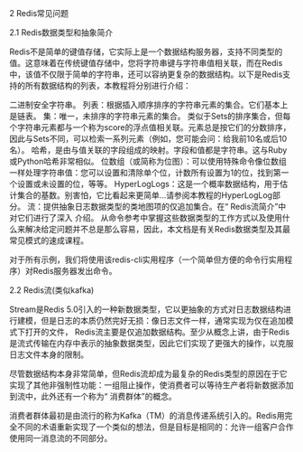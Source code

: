 2 Redis常见问题

2.1 Redis数据类型和抽象简介



Redis不是简单的键值存储，它实际上是一个数据结构服务器，支持不同类型的值。这意味着在传统键值存储中，您将字符串键与字符串值相关联，而在Redis中，该值不仅限于简单的字符串，还可以容纳更复杂的数据结构。以下是Redis支持的所有数据结构的列表，本教程将分别进行介绍：

二进制安全字符串。
列表：根据插入顺序排序的字符串元素的集合。它们基本上是链表。
集：唯一，未排序的字符串元素的集合。
类似于Sets的排序集合，但每个字符串元素都与一个称为score的浮点值相关联。元素总是按它们的分数排序，因此与Sets不同，可以检索一系列元素（例如，您可能会问：给我前10名或后10名）。
哈希，是由与值关联的字段组成的映射。字段和值都是字符串。这与Ruby或Python哈希非常相似。
位数组（或简称为位图）：可以使用特殊命令像位数组一样处理字符串值：您可以设置和清除单个位，计数所有设置为1的位，找到第一个设置或未设置的位，等等。
HyperLogLogs：这是一个概率数据结构，用于估计集合的基数。别害怕，它比看起来更简单...请参阅本教程的HyperLogLog部分。
流：提供抽象日志数据类型的类地图项的仅追加集合。在“ Redis流简介”中对它们进行了深入 介绍。
从命令参考中掌握这些数据类型的工作方式以及使用什么来解决给定问题并不总是那么容易，因此，本文档是有关Redis数据类型及其最常见模式的速成课程。

对于所有示例，我们将使用该redis-cli实用程序（一个简单但方便的命令行实用程序）对Redis服务器发出命令。



2.2 Redis流(类似kafka)



Stream是Redis 5.0引入的一种新数据类型，它以更抽象的方式对日志数据结构进行建模，但是日志的本质仍然完好无损：像日志文件一样，通常实现为仅在追加模式下打开的文件， Redis流主要是仅追加数据结构。至少从概念上讲，由于Redis是流式传输在内存中表示的抽象数据类型，因此它们实现了更强大的操作，以克服日志文件本身的限制。

尽管数据结构本身非常简单，但Redis流却成为最复杂的Redis类型的原因在于它实现了其他非强制性功能：一组阻止操作，使消费者可以等待生产者将新数据添加到流中，此外还有一个称为“ 消费群体”的概念。

消费者群体最初是由流行的称为Kafka（TM）的消息传递系统引入的。Redis用完全不同的术语重新实现了一个类似的想法，但是目标是相同的：允许一组客户合作使用同一消息流的不同部分。

